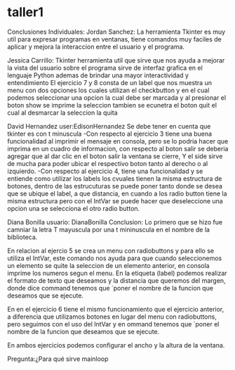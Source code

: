# taller1
Conclusiones Individuales:
Jordan Sanchez: La herramienta Tkinter es muy util para expresar programas en ventanas, tiene comandos muy faciles de aplicar y mejora la interaccion entre el usuario y el programa.

Jessica Carrillo: Tkinter herramienta util que sirve que nos ayuda a mejorar la vista del usuario sobre el programa sirve de  interfaz grafica en el lenguaje Python ademas de brindar una mayor interactividad y entendimiento 
El ejercicio 7 y 8 consta de un label que nos muestra un menu con dos opciones los cuales utilizan el checkbutton y en el cual podemos seleccionar una opcion la cual debe ser marcada y al presionar el boton show se imprime la seleccion tambien se ecunetra el boton quit el cual al desmarcar la seleccion la quita 

David Hernandez  user:EdisonHernandez
Se debe tener en cuenta que tkinter es con t minuscula
-Con respecto al ejercicio 3 tiene una buena funcionalidad  al imprimir el mensaje en consola, pero se lo podria hacer que imprima
en un cuadro de informacion, con respecto al boton salir se deberia agregar que al dar clic en el boton salir la ventana se cierre, Y el side sirve de mucha para 
poder ubicar el respectivo boton tanto al derecho o al izquierdo.
-Con respecto al ejercicio 4, tiene una funcionalidad y se entiende como utilizar los labels los cvuales tienen la misma estructura de botones, dentro de 
las estrucuturas se puede poner tanto donde se desea que se ubique el label, a que distancia, en cuando a los radio button tiene la misma estructura pero con el IntVar 
se puede hacer que deseleccione una opcion una se selecciona el otro radio button.
 
Diana Bonilla usuario: DianaBonilla
Conclusion:
Lo primero que se hizo fue camniar la letra T mayuscula por una t mininuscula
en el nombre de la biblioteca.

En relacion al ejercio 5 se crea un menu con radiobuttons y para ello se utiliza
el IntVar, este comando nos ayuda para que cuando seleccionemos un elemento se quite 
la seleccion de un elemento anterior, en consola imprime los numeros segun el menu.
En la etiqueta (label) podemos realizar el formato de texto que deseamos y la distancia
que queremos del margen, donde dice command tenemos que ´poner el nombre de la funcion
que deseamos que se ejecute.

En en el ejercicio 6 tiene el mismo funcionamiento que el ejercicio anterior, a diferencia
que utilizamos botones en lugar del menu con radiobuttons, pero seguimos con el uso del 
IntVar y en ommand tenemos que ´poner el nombre de la funcion
que deseamos que se ejecute.

En ambos ejercicios podemos configurar el ancho y la altura de la ventana.

Pregunta:¿Para qué sirve mainloop
